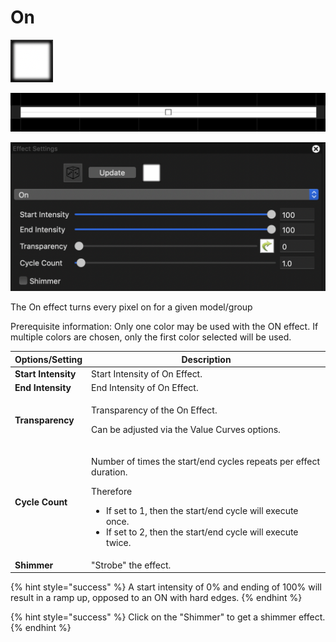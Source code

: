 # On

![Icon](<../../.gitbook/assets/image (234).png>)

![Sequencer Grid](<../../.gitbook/assets/image (603) (1).png>)

![](<../../.gitbook/assets/image (91).png>)

The On effect turns every pixel on for a given model/group

Prerequisite information: Only one color may be used with the ON effect. If multiple colors are chosen, only the first color selected will be used.

| **Options/Setting** | **Description**                                                                                                                                                                                                                             |
| ------------------- | ------------------------------------------------------------------------------------------------------------------------------------------------------------------------------------------------------------------------------------------- |
| **Start Intensity** | Start Intensity of On Effect.                                                                                                                                                                                                               |
| **End Intensity**   | End Intensity of On Effect.                                                                                                                                                                                                                 |
| **Transparency**    | <p>Transparency of the On Effect.</p><p>Can be adjusted via the Value Curves options.</p>                                                                                                                                                   |
| **Cycle Count**     | <p></p><p>Number of times the start/end cycles repeats per effect duration.</p><p>Therefore</p><ul><li>If set to 1, then the start/end cycle will execute once.</li><li>If set to 2, then the start/end cycle will execute twice.</li></ul> |
| **Shimmer**         | "Strobe" the effect.                                                                                                                                                                                                                        |

{% hint style="success" %}
A start intensity of 0% and ending of 100% will result in a ramp up, opposed to an ON with hard edges.
{% endhint %}

{% hint style="success" %}
Click on the "Shimmer" to get a shimmer effect.
{% endhint %}
